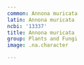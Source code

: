 ```yaml
---
common: Annona muricata
latin: Annona muricata
ncbi: '13337'
title: Annona muricata
group: Plants and Fungi
image: .na.character

---
```

